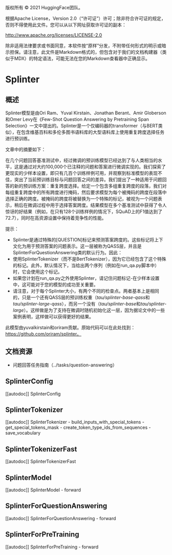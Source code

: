 版权所有 © 2021 HuggingFace团队。

根据Apache License，Version 2.0（“许可证”）许可；除非符合许可证的规定，否则不得使用此文件。您可以从以下网址获取许可证的副本：

http://www.apache.org/licenses/LICENSE-2.0

除非适用法律要求或书面同意，本软件按“原样”分发，不附带任何形式的明示或暗示担保。请注意，此文件是Markdown格式的，但包含对于我们的文档构建器（类似于MDX）的特定语法，可能无法在您的Markdown查看器中正确显示。

# Splinter

## 概述

Splinter模型是由Ori Ram、Yuval Kirstain、Jonathan Berant、Amir Globerson和Omer Levy在《Few-Shot Question Answering by Pretraining Span Selection》一文中提出的。Splinter是一个仅编码器的transformer（与BERT类似），在包含维基百科和多伦多图书语料库的大型语料库上使用重复跨度选择任务进行预训练。

文章中的摘要如下：

在几个问题回答基准测试中，经过微调的预训练模型已经达到了与人类相当的水平，这是通过对大约100,000个已注释的问题和答案进行微调实现的。我们探索了更现实的少样本设置，即只有几百个训练样例可用，并观察到标准模型的表现不佳，突出了当前预训练目标与问题回答之间的差异。我们提出了一种适用于问题回答的新的预训练方案：重复跨度选择。给定一个包含多组重复跨度的段落，我们对每组重复跨度中的所有跨度进行掩码，然后要求模型为每个被掩码的跨度在段落中选择正确的跨度。被掩码的跨度将被替换为一个特殊的标记，被视为一个问题表示，稍后在微调过程中用于选择答案跨度。结果模型在多个基准测试中获得了令人惊讶的好结果（例如，在只有128个训练样例的情况下，SQuAD上的F1值达到了72.7），同时在高资源设置中保持着竞争性的性能。

提示：

- Splinter是通过特殊的[QUESTION]标记来预测答案跨度的。这些标记将上下文化为用于预测答案的问题表示。这一层被称为QASS层，并且是SplinterForQuestionAnswering类的默认行为。因此：
- 使用SplinterTokenizer（而不是BertTokenizer），因为它已经包含了这个特殊的标记。此外，默认情况下，当给出两个序列（例如在run_qa.py脚本中）时，它会使用这个标记。
- 如果您计划在run_qa.py之外使用Splinter，请记住问题标记-在少样本设置中，这可能对于您的模型的成功至关重要。
- 请注意，对于每个Splinter大小，有两个不同的检查点。两者基本上是相同的，只是一个还有QASS层的预训练权重（*tau/splinter-base-qass*和*tau/splinter-large-qass*），而另一个没有（*tau/splinter-base*和*tau/splinter-large*）。这样做是为了支持在微调时随机初始化这一层，因为据论文中的一些案例表明，这样做可以获得更好的结果。

此模型由yuvalkirstain和oriram贡献。原始代码可以在此处找到：https://github.com/oriram/splinter。

## 文档资源

- 问题回答任务指南（../tasks/question-answering）

## SplinterConfig

[[autodoc]] SplinterConfig

## SplinterTokenizer

[[autodoc]] SplinterTokenizer
    - build_inputs_with_special_tokens
    - get_special_tokens_mask
    - create_token_type_ids_from_sequences
    - save_vocabulary

## SplinterTokenizerFast

[[autodoc]] SplinterTokenizerFast

## SplinterModel

[[autodoc]] SplinterModel
    - forward

## SplinterForQuestionAnswering

[[autodoc]] SplinterForQuestionAnswering
    - forward

## SplinterForPreTraining

[[autodoc]] SplinterForPreTraining
    - forward